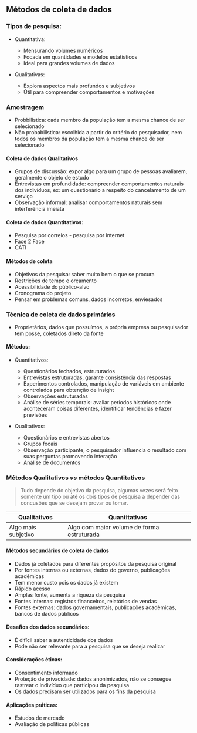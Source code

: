 ## Métodos de coleta de dados

### Tipos de pesquisa:
- Quantitativa:
    - Mensurando volumes numéricos
    - Focada em quantidades e modelos estatísticos
    - Ideal para grandes volumes de dados

- Qualitativas:
    - Explora aspectos mais profundos e subjetivos
    - Útil para compreender comportamentos e motivações

### Amostragem

- Probbilística: cada membro da população tem a mesma chance de ser selecionado
- Não probabilística: escolhida a partir do critério do pesquisador, nem todos os membros da população tem a mesma chance de ser selecionado

#### Coleta de dados Qualitativos
- Grupos de discussão: expor algo para um grupo de pessoas avaliarem, geralmente o objeto de estudo
- Entrevistas em profundidade: compreender comportamentos naturais dos individuos, ex: um questionário a respeito do cancelamento de um serviço
- Observação informal: analisar comportamentos naturais sem interferência imeiata

#### Coleta de dados Quantitativos:
- Pesquisa por correios - pesquisa por internet
- Face 2 Face
- CATI

#### Métodos de coleta
- Objetivos da pesquisa: saber muito bem o que se procura
- Restrições de tempo e orçamento
- Acessibilidade do público-alvo
- Cronograma do projeto
- Pensar em problemas comuns, dados incorretos, enviesados

### Técnica de coleta de dados primários
- Proprietários, dados que possuímos, a própria empresa ou pesquisador tem posse, coletados direto da fonte

#### Métodos:
- Quantitativos:
    - Questionários fechados, estruturados
    - Entrevistas estruturadas, garante consistência das respostas
    - Experimentos controlados, manipulação de variáveis em ambiente controlados para obtenção de insight
    - Observações estruturadas
    - Análise de séries temporais: avaliar períodos históricos onde aconteceram coisas diferentes, identificar tendências e fazer previsões

- Qualitativos:
    - Questionários e entrevistas abertos
    - Grupos focais
    - Observação participante, o pesquisador influencia o resultado com suas perguntas promovendo interação
    - Análise de documentos

### Métodos Qualitativos *vs* métodos Quantitativos
> Tudo depende do objetivo da pesquisa, algumas vezes será feito somente um tipo ou até os dois tipos de pesquisa a depender das concusões que se desejam provar ou tomar.

| Qualitativos | Quantitativos |
|--------------|---------------|
|Algo mais subjetivo| Algo com maior volume de forma estruturada|

#### Métodos secundários de coleta de dados

- Dados já coletados para diferentes propósitos da pesquisa original
- Por fontes internas ou externas, dados do governo, publicações acadêmicas
- Tem menor custo pois os dados já existem
- Rápido acesso
- Amplas fonte, aumenta a riqueza da pesquisa
- Fontes internas: registros financeiros, relatórios de vendas
- Fontes externas: dados governamentais, publicações acadêmicas, bancos de dados públicos

#### Desafios dos dados secundários:
- É difícil saber a autenticidade dos dados
- Pode não ser relevante para a pesquisa que se deseja realizar

#### Considerações éticas:
- Consentimento informado
- Proteção de privacidade: dados anonimizados, não se consegue rastrear o indivíduo que participou da pesquisa
- Os dados precisam ser utilizados para os fins da pesquisa

#### Aplicações práticas:
- Estudos de mercado
- Avaliação de políticas públicas




